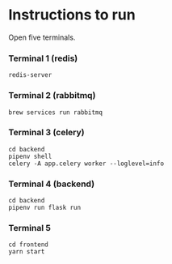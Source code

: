 # Instructions to run
Open five terminals.
### Terminal 1 (redis)
```
redis-server
```
### Terminal 2 (rabbitmq)
```
brew services run rabbitmq
```

### Terminal 3 (celery)
```
cd backend
pipenv shell
celery -A app.celery worker --loglevel=info
```

### Terminal 4 (backend)
```
cd backend
pipenv run flask run
```

### Terminal 5
```
cd frontend
yarn start
```